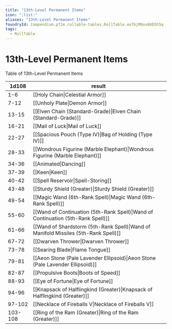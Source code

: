 ```yaml
---
title: "13th-Level Permanent Items"
icon: ":list:"
aliases: "13th-Level Permanent Items"
foundryId: Compendium.pf2e.rollable-tables.RollTable.eo7kjM8xv6KD5h5q
tags:
  - RollTable
---
```


# 13th-Level Permanent Items
Table of 13th-Level Permanent Items

| 1d108 | result |
|------|--------|
| 1-6 | [[Holy Chain\|Celestial Armor]] |
| 7-12 | [[Unholy Plate\|Demon Armor]] |
| 13-15 | [[Elven Chain (Standard-Grade)\|Elven Chain (Standard-Grade)]] |
| 16-21 | [[Mail of Luck\|Mail of Luck]] |
| 22-27 | [[Spacious Pouch (Type IV)\|Bag of Holding (Type IV)]] |
| 28-33 | [[Wondrous Figurine (Marble Elephant)\|Wondrous Figurine (Marble Elephant)]] |
| 34-36 | [[Animated\|Dancing]] |
| 37-39 | [[Keen\|Keen]] |
| 40-42 | [[Spell Reservoir\|Spell-Storing]] |
| 43-48 | [[Sturdy Shield (Greater)\|Sturdy Shield (Greater)]] |
| 49-54 | [[Magic Wand (6th-Rank Spell)\|Magic Wand (6th-Rank Spell)]] |
| 55-60 | [[Wand of Continuation (5th-Rank Spell)\|Wand of Continuation (5th-Rank Spell)]] |
| 61-66 | [[Wand of Shardstorm (5th-Rank Spell)\|Wand of Manifold Missiles (5th-Rank Spell)]] |
| 67-72 | [[Dwarven Thrower\|Dwarven Thrower]] |
| 73-78 | [[Searing Blade\|Flame Tongue]] |
| 79-81 | [[Aeon Stone (Pale Lavender Ellipsoid)\|Aeon Stone (Pale Lavender Ellipsoid)]] |
| 82-87 | [[Propulsive Boots\|Boots of Speed]] |
| 88-93 | [[Eye of Fortune\|Eye of Fortune]] |
| 94-96 | [[Knapsack of Halflingkind (Greater)\|Knapsack of Halflingkind (Greater)]] |
| 97-102 | [[Necklace of Fireballs V\|Necklace of Fireballs V]] |
| 103-108 | [[Ring of the Ram (Greater)\|Ring of the Ram (Greater)]] |
